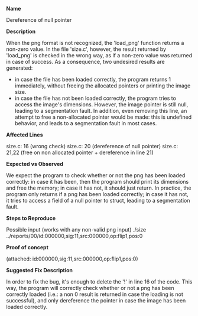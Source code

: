 **Name**

Dereference of null pointer

**Description**

When the png format is not recognized, the 'load_png' function returns a non-zero value. 
In the file 'size.c', however, the result returned by 'load_png' is checked in the wrong way, as if a non-zero value was returned in case of success. 
As a consequence, two undesired results are generated: 
* in case the file has been loaded correctly, the program returns 1 immediately, without freeing the allocated pointers or printing the image size.
* in case the file has not been loaded correctly, the program tries to access the image's dimensions. However, the image pointer is still null, leading to a segmentation fault. In addition, even removing this line, an attempt to free a non-allocated pointer would be made: this is undefined behavior, and leads to a segmentation fault in most cases.

**Affected Lines**

size.c: 16 (wrong check)
size.c: 20 (dereference of null pointer)
size.c: 21,22 (free on non allocated pointer + dereference in line 21)

**Expected vs Observed**

We expect the program to check whether or not the png has been loaded correctly: in case it has been, then the program should print its dimensions and free the memory; in case it has not, it should just return.
In practice, the program only returns if a png has been loaded correctly; in case it has not, it tries to access a field of a null pointer to struct, leading to a segmentation fault.

**Steps to Reproduce**

Possible input (works with any non-valid png input)
./size ../reports/00/id:000000,sig:11,src:000000,op:flip1,pos:0

**Proof of concept**

(attached: id:000000,sig:11,src:000000,op:flip1,pos:0)

**Suggested Fix Description**

In order to fix the bug, it's enough to delete the '!' in line 16 of the code. This way, the program will correctly check whether or not a png has been correctly loaded (i.e.: a non 0 result is returned in case the loading is not successful), and only dereference the pointer in case the image has been loaded correctly.
